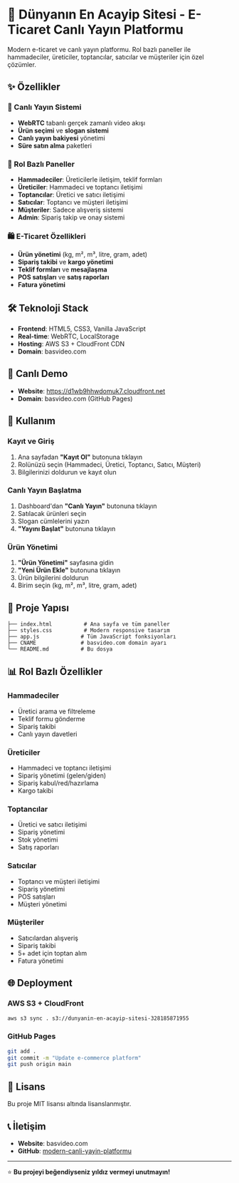 # 🛒 Dünyanın En Acayip Sitesi - E-Ticaret Canlı Yayın Platformu

Modern e-ticaret ve canlı yayın platformu. Rol bazlı paneller ile hammadeciler, üreticiler, toptancılar, satıcılar ve müşteriler için özel çözümler.

## ✨ Özellikler

### 🎥 Canlı Yayın Sistemi
- **WebRTC** tabanlı gerçek zamanlı video akışı
- **Ürün seçimi** ve **slogan sistemi**
- **Canlı yayın bakiyesi** yönetimi
- **Süre satın alma** paketleri

### 👥 Rol Bazlı Paneller
- **Hammadeciler**: Üreticilerle iletişim, teklif formları
- **Üreticiler**: Hammadeci ve toptancı iletişimi
- **Toptancılar**: Üretici ve satıcı iletişimi  
- **Satıcılar**: Toptancı ve müşteri iletişimi
- **Müşteriler**: Sadece alışveriş sistemi
- **Admin**: Sipariş takip ve onay sistemi

### 🛍️ E-Ticaret Özellikleri
- **Ürün yönetimi** (kg, m², m³, litre, gram, adet)
- **Sipariş takibi** ve **kargo yönetimi**
- **Teklif formları** ve **mesajlaşma**
- **POS satışları** ve **satış raporları**
- **Fatura yönetimi**

## 🛠️ Teknoloji Stack

- **Frontend**: HTML5, CSS3, Vanilla JavaScript
- **Real-time**: WebRTC, LocalStorage
- **Hosting**: AWS S3 + CloudFront CDN
- **Domain**: basvideo.com

## 🚀 Canlı Demo

- **Website**: https://d1wb9hhwdomuk7.cloudfront.net
- **Domain**: basvideo.com (GitHub Pages)

## 📱 Kullanım

### Kayıt ve Giriş
1. Ana sayfadan **"Kayıt Ol"** butonuna tıklayın
2. Rolünüzü seçin (Hammadeci, Üretici, Toptancı, Satıcı, Müşteri)
3. Bilgilerinizi doldurun ve kayıt olun

### Canlı Yayın Başlatma
1. Dashboard'dan **"Canlı Yayın"** butonuna tıklayın
2. Satılacak ürünleri seçin
3. Slogan cümlelerini yazın
4. **"Yayını Başlat"** butonuna tıklayın

### Ürün Yönetimi
1. **"Ürün Yönetimi"** sayfasına gidin
2. **"Yeni Ürün Ekle"** butonuna tıklayın
3. Ürün bilgilerini doldurun
4. Birim seçin (kg, m², m³, litre, gram, adet)

## 🔧 Proje Yapısı

```
├── index.html          # Ana sayfa ve tüm paneller
├── styles.css          # Modern responsive tasarım
├── app.js             # Tüm JavaScript fonksiyonları
├── CNAME              # basvideo.com domain ayarı
└── README.md          # Bu dosya
```

## 📊 Rol Bazlı Özellikler

### Hammadeciler
- Üretici arama ve filtreleme
- Teklif formu gönderme
- Sipariş takibi
- Canlı yayın davetleri

### Üreticiler  
- Hammadeci ve toptancı iletişimi
- Sipariş yönetimi (gelen/giden)
- Sipariş kabul/red/hazırlama
- Kargo takibi

### Toptancılar
- Üretici ve satıcı iletişimi
- Sipariş yönetimi
- Stok yönetimi
- Satış raporları

### Satıcılar
- Toptancı ve müşteri iletişimi
- Sipariş yönetimi
- POS satışları
- Müşteri yönetimi

### Müşteriler
- Satıcılardan alışveriş
- Sipariş takibi
- 5+ adet için toptan alım
- Fatura yönetimi

## 🌐 Deployment

### AWS S3 + CloudFront
```bash
aws s3 sync . s3://dunyanin-en-acayip-sitesi-328185871955
```

### GitHub Pages
```bash
git add .
git commit -m "Update e-commerce platform"
git push origin main
```

## 📄 Lisans

Bu proje MIT lisansı altında lisanslanmıştır.

## 📞 İletişim

- **Website**: basvideo.com
- **GitHub**: [modern-canli-yayin-platformu](https://github.com/gulnazdemir295-jpg/modern-canli-yayin-platformu)

---

⭐ **Bu projeyi beğendiyseniz yıldız vermeyi unutmayın!**
